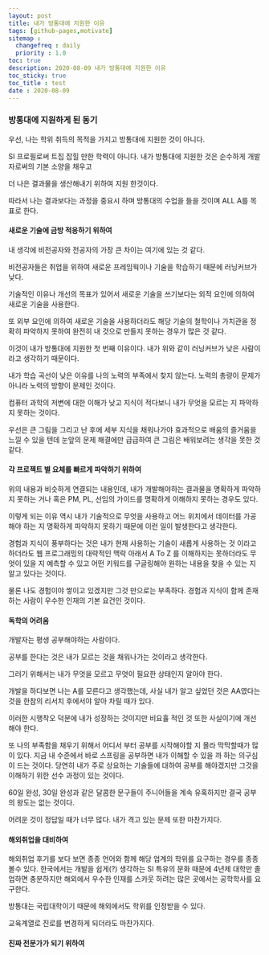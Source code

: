 ```yaml
---
layout: post
title: 내가 방통대에 지원한 이유
tags: [github-pages,motivate]
sitemap :
  changefreq : daily
  priority : 1.0    
toc: true
description: 2020-08-09 내가 방통대에 지원한 이유
toc_sticky: true    
toc_title : test    
date : 2020-08-09
---           
```


### 방통대에 지원하게 된 동기

우선, 나는 학위 취득의 목적을 가지고 방통대에 지원한 것이 아니다. 

SI 프로필로써 트집 잡힐 만한 학력이 아니다. 내가 방통대에 지원한 것은 순수하게 개발자로써의 기본 소양을 채우고

더 나은 결과물을 생산해내기 위하여 지원 한것이다.

따라서 나는 결과보다는 과정을 중요시 하며 방통대의 수업을 들을 것이며 ALL A를 목표로 한다.

#### 새로운 기술에 금방 적응하기 위하여

내 생각에 비전공자와 전공자의 가장 큰 차이는 여기에 있는 것 같다. 

비전공자들은 취업을 위하여 새로운 프레임웍이나 기술을 학습하기 때문에 러닝커브가 낮다. 

기술적인 이유나 개선의 목표가 있어서 새로운 기술을 쓰기보다는 외적 요인에 의하여 새로운 기술을 사용한다.

또 외부 요인에 의하여 새로운 기술을 사용하더라도 해당 기술의 철학이나 가치관을 정확히 파악하지 못하여 완전히 내 것으로 만들지 못하는 경우가 많은 것 같다.

이것이 내가 방통대에 지원한 첫 번째 이유이다. 내가 위와 같이 러닝커브가 낮은 사람이라고 생각하기 때문이다.

내가 학습 곡선이 낮은 이유를 나의 노력의 부족에서 찾지 않는다. 노력의 총량이 문제가 아니라 노력의 방향이 문제인 것이다. 

컴퓨터 과학의 저변에 대한 이해가 낮고 지식이 적다보니 내가 무엇을 모르는 지 파악하지 못하는 것이다. 

우선은 큰 그림을 그리고 난 후에 세부 지식을 채워나가야 효과적으로 배움의 즐거움을 느낄 수 있을 텐데 눈앞의 문제 해결에만 급급하여 큰 그림은 배워보려는 생각을 못한 것 같다.

#### 각 프로젝트 별 요체를 빠르게 파악하기 위하여
위의 내용과 비슷하게 연결되는 내용인데, 내가 개발해야하는 결과물을 명확하게 파악하지 못하는 거나 혹은 PM, PL, 선임의 가이드를 명확하게 이해하지 못하는 경우도 있다. 

이렇게 되는 이유 역시 내가 기술적으로 무엇을 사용하고 어느 위치에서 데이터를 가공해야 하는 지 명확하게 파악하지 못하기 때문에 이런 일이 발생한다고 생각한다.

경험과 지식이 풍부하다는 것은 내가 현재 사용하는 기술이 새롭게 사용하는 것 이라고 하더라도 웹 프로그래밍의 대략적인 맥락 아래서 A To Z 를 이해하지는 못하더라도 무엇이 있을 지 예측할 수 있고 어떤 키워드를 구글링해야 원하는 내용을 찾을 수 있는 지 알고 있다는 것이다.

물론 나도 경험이야 쌓이고 있겠지만 그것 만으로는 부족하다. 경험과 지식이 함께 존재하는 사람이 우수한 인재의 기본 요건인 것이다.

#### 독학의 어려움
개발자는 평생 공부해야하는 사람이다. 

공부를 한다는 것은 내가 모르는 것을 채워나가는 것이라고 생각한다. 

그러기 위해서는 내가 무엇을 모르고 무엇이 필요한 상태인지 알아야 한다. 

개발을 하다보면 나는 A를 모른다고 생각했는데, 사실 내가 알고 싶었던 것은 AA였다는 것을 한참의 리서치 후에서야 알아 차릴 때가 있다.

이러한 시행착오 덕분에 내가 성장하는 것이지만 비요휼 적인 것 또한 사실이기에 개선해야 한다.

또 나의 부족함을 채우기 위해서 어디서 부터 공부를 시작해야할 지 몰라 막막할때가 많이 있다. 지금 내 수준에서 바로 스프링을 공부하면 내가 이해할 수 있을 까 하는 의구심이 드는 것이다. 당연히 내가 주로 상요하는 기술들에 대하여 공부를 해야겠지만 그것을 이해하기 위한 선수 과정이 있는 것이다. 

60일 완성, 30일 완성과 같은 달콤한 문구들이 주니어들을 계속 유혹하지만 결국 공부의 왕도는 없는 것이다.

어려운 것이 정답일 때가 너무 많다. 내가 격고 있는 문제 또한 마찬가지다.

#### 해외취업을 대비하여
해외취업 후기를 보다 보면 종종 언어와 함께 해당 업계의 학위를 요구하는 경우를 종종 볼수 있다. 한국에서는 개발을 쉽게(?) 생각하는 SI 특유의 문화 때문에 4년제 대학만 졸업하면 충분하지만 해외에서 우수한 인재를 스카웃 하려는 많은 곳에서는 공학학사를 요구한다.

방통대는 국립대학이기 때문에 해외에서도 학위를 인정받을 수 있다.

교육계열로 진로를 변경하게 되더라도 마찬가지다. 


#### 진짜 전문가가 되기 위하여

